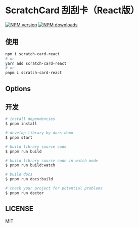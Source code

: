 # ScratchCard 刮刮卡（React版）

[![NPM version](https://img.shields.io/npm/v/scratch-card-react.svg?style=flat)](https://npmjs.org/package/scratch-card-react)
[![NPM downloads](http://img.shields.io/npm/dm/scratch-card-react.svg?style=flat)](https://npmjs.org/package/scratch-card-react)

## 使用

```bash
npm i scratch-card-react
# or
yarn add scratch-card-react
# or
pnpm i scratch-card-react
```

## Options


## 开发

```bash
# install dependencies
$ pnpm install

# develop library by docs demo
$ pnpm start

# build library source code
$ pnpm run build

# build library source code in watch mode
$ pnpm run build:watch

# build docs
$ pnpm run docs:build

# check your project for potential problems
$ pnpm run doctor
```

## LICENSE

MIT
